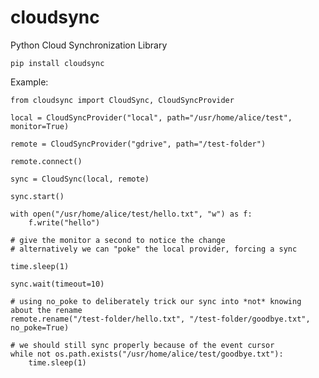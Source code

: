 # cloudsync

Python Cloud Synchronization Library

    pip install cloudsync

Example:

    from cloudsync import CloudSync, CloudSyncProvider

    local = CloudSyncProvider("local", path="/usr/home/alice/test", monitor=True)

    remote = CloudSyncProvider("gdrive", path="/test-folder")

    remote.connect()

    sync = CloudSync(local, remote)

    sync.start()

    with open("/usr/home/alice/test/hello.txt", "w") as f:
        f.write("hello")

    # give the monitor a second to notice the change
    # alternatively we can "poke" the local provider, forcing a sync

    time.sleep(1)
    
    sync.wait(timeout=10)

    # using no_poke to deliberately trick our sync into *not* knowing about the rename 
    remote.rename("/test-folder/hello.txt", "/test-folder/goodbye.txt", no_poke=True)

    # we should still sync properly because of the event cursor
    while not os.path.exists("/usr/home/alice/test/goodbye.txt"):
        time.sleep(1)

